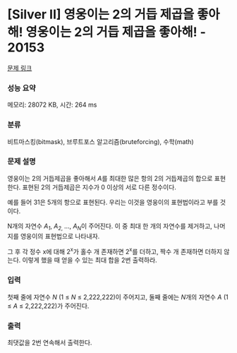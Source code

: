 # [Silver II] 영웅이는 2의 거듭 제곱을 좋아해! 영웅이는 2의 거듭 제곱을 좋아해! - 20153 

[문제 링크](https://www.acmicpc.net/problem/20153) 

### 성능 요약

메모리: 28072 KB, 시간: 264 ms

### 분류

비트마스킹(bitmask), 브루트포스 알고리즘(bruteforcing), 수학(math)

### 문제 설명

<p>영웅이는 2의 거듭제곱을 좋아해서 <em>A</em>를 최대한 많은 항의 2의 거듭제곱의 합으로 표현한다. 표현된 2의 거듭제곱은 지수가 0 이상의 서로 다른 정수이다.</p>

<p>예를 들어 31은 5개의 항으로 표현된다. 우리는 이것을 영웅이의 표현법이라고 부를 것이다.</p>

<p>N개의 자연수 <em>A<sub>1</sub></em>, <em>A</em><sub><em>2</em>, </sub>..., <em>A<sub>N</sub></em>이 주어진다. 이 중 최대 한 개의 자연수를 제거하고, 나머지를 영웅이의 표현법으로 나타내자.</p>

<p>그 후 각 정수 x에 대해 2<sup>x</sup>가 홀수 개 존재하면 2<sup>x</sup>를 더하고, 짝수 개 존재하면 더하지 않는다. 이렇게 했을 때 얻을 수 있는 최대 합을 2번 출력하라.</p>

### 입력 

 <p>첫째 줄에 자연수 <em>N </em>(1 ≤ <em>N</em> ≤ 2,222,222)이 주어지고, 둘째 줄에는 <em>N</em>개의 자연수 <em>A </em>(1 ≤ <em>A</em> ≤ 2,222,222)가 주어진다.</p>

### 출력 

 <p>최댓값을 2번 연속해서 출력한다.</p>

